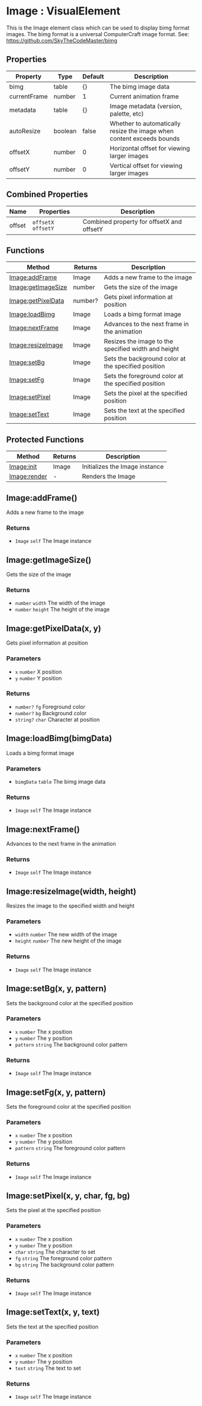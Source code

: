# Image : VisualElement
This is the Image element class which can be used to display bimg format images.
The bimg format is a universal ComputerCraft image format.
See: https://github.com/SkyTheCodeMaster/bimg

## Properties

|Property|Type|Default|Description|
|---|---|---|---|
|bimg|table|{}|The bimg image data
|currentFrame|number|1|Current animation frame
|metadata|table|{}|Image metadata (version, palette, etc)
|autoResize|boolean|false|Whether to automatically resize the image when content exceeds bounds
|offsetX|number|0|Horizontal offset for viewing larger images
|offsetY|number|0|Vertical offset for viewing larger images

## Combined Properties

|Name|Properties|Description|
|---|---|---|
|offset|`offsetX offsetY`|Combined property for offsetX and offsetY|

## Functions

|Method|Returns|Description|
|---|---|---|
|[Image:addFrame](#Image:addFrame)|Image|Adds a new frame to the image
|[Image:getImageSize](#Image:getImageSize)|number|Gets the size of the image
|[Image:getPixelData](#Image:getPixelData)|number?|Gets pixel information at position
|[Image:loadBimg](#Image:loadBimg)|Image|Loads a bimg format image
|[Image:nextFrame](#Image:nextFrame)|Image|Advances to the next frame in the animation
|[Image:resizeImage](#Image:resizeImage)|Image|Resizes the image to the specified width and height
|[Image:setBg](#Image:setBg)|Image|Sets the background color at the specified position
|[Image:setFg](#Image:setFg)|Image|Sets the foreground color at the specified position
|[Image:setPixel](#Image:setPixel)|Image|Sets the pixel at the specified position
|[Image:setText](#Image:setText)|Image|Sets the text at the specified position


## Protected Functions

|Method|Returns|Description|
|---|---|---|
|[Image:init](#Image:init)|Image|Initializes the Image instance
|[Image:render](#Image:render)|-|Renders the Image

## Image:addFrame()
Adds a new frame to the image

### Returns
* `Image` `self` The Image instance

## Image:getImageSize()
Gets the size of the image

### Returns
* `number` `width` The width of the image
* `number` `height` The height of the image

## Image:getPixelData(x, y)
Gets pixel information at position

### Parameters
* `x` `number` X position
* `y` `number` Y position

### Returns
* `number?` `fg` Foreground color
* `number?` `bg` Background color
* `string?` `char` Character at position

## Image:loadBimg(bimgData)
Loads a bimg format image

### Parameters
* `bimgData` `table` The bimg image data

### Returns
* `Image` `self` The Image instance

## Image:nextFrame()
Advances to the next frame in the animation

### Returns
* `Image` `self` The Image instance

## Image:resizeImage(width, height)
Resizes the image to the specified width and height

### Parameters
* `width` `number` The new width of the image
* `height` `number` The new height of the image

### Returns
* `Image` `self` The Image instance

## Image:setBg(x, y, pattern)
Sets the background color at the specified position

### Parameters
* `x` `number` The x position
* `y` `number` The y position
* `pattern` `string` The background color pattern

### Returns
* `Image` `self` The Image instance

## Image:setFg(x, y, pattern)
Sets the foreground color at the specified position

### Parameters
* `x` `number` The x position
* `y` `number` The y position
* `pattern` `string` The foreground color pattern

### Returns
* `Image` `self` The Image instance

## Image:setPixel(x, y, char, fg, bg)
Sets the pixel at the specified position

### Parameters
* `x` `number` The x position
* `y` `number` The y position
* `char` `string` The character to set
* `fg` `string` The foreground color pattern
* `bg` `string` The background color pattern

### Returns
* `Image` `self` The Image instance

## Image:setText(x, y, text)
Sets the text at the specified position

### Parameters
* `x` `number` The x position
* `y` `number` The y position
* `text` `string` The text to set

### Returns
* `Image` `self` The Image instance


